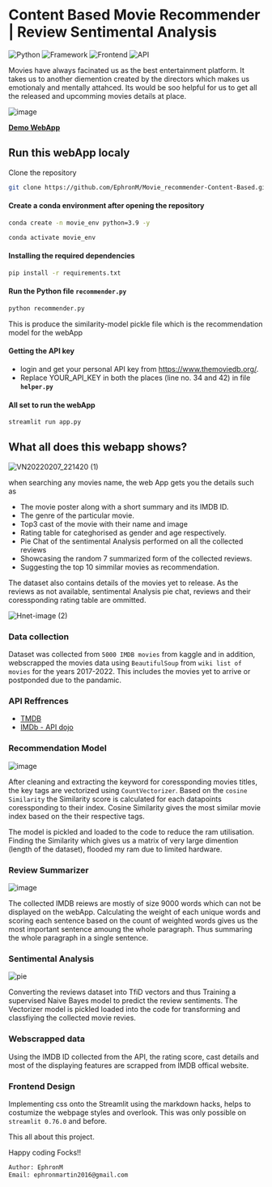 
# Content Based Movie Recommender | Review Sentimental Analysis 

![Python](https://img.shields.io/badge/Python-3.8-blueviolet)
![Framework](https://img.shields.io/badge/Framework-Streamlit-red)
![Frontend](https://img.shields.io/badge/Frontend-HTML/CSS/JS-green)
![API](https://img.shields.io/badge/API-TMDB|IMDB-fcba03)

Movies have always facinated us as the best entertainment platform. It takes us to another diemention created by the directors which makes us emotionaly and mentally attahced. 
Its would be soo helpful for us to get all the released and upcomming movies details at place. 

![image](https://user-images.githubusercontent.com/94764266/152919762-3fd67fbc-3c18-4846-a966-d6cad5b6ede7.png)



**[Demo WebApp](https://moviebreak.herokuapp.com/)**

## Run this webApp localy

Clone the repository

```bash
git clone https://github.com/EphronM/Movie_recommender-Content-Based.git
```

#### Create a conda environment after opening the repository

```bash
conda create -n movie_env python=3.9 -y
```

```bash
conda activate movie_env
```


#### Installing the required dependencies
```bash
pip install -r requirements.txt
```
#### Run the Python file `recommender.py`
```bash
python recommender.py 
```
This is produce the similarity-model pickle file which is the recommendation model
for the webApp

#### Getting the API key
* login and get your personal API key from https://www.themoviedb.org/. 
* Replace YOUR_API_KEY in both the places (line no. 34 and 42) in file **`helper.py`**

#### All set to run the webApp
```bash
streamlit run app.py
```

## What all does this webapp shows?

![VN20220207_221420 (1)](https://user-images.githubusercontent.com/94764266/152937614-388f1bdc-7bb6-45de-969e-8bc9ae701044.gif)

when searching any movies name, the web App gets you the details such as

* The movie poster along with a short summary and its IMDB ID.
* The genre of the particular movie.
* Top3 cast of the movie with their name and image
* Rating table for categhorised as gender and age respectively.
* Pie Chat of the sentimental Analysis performed on all the collected reviews
* Showcasing the random 7 summarized form of the collected reviews.
* Suggesting the top 10 simmilar movies as recommendation.

The dataset also contains details of the movies yet to release. As the reviews as not available,
sentimental Analysis pie chat, reviews and their coressponding rating table are ommitted. 

![Hnet-image (2)](https://user-images.githubusercontent.com/94764266/152918669-5149d63b-3d48-4504-8b5c-7ed3d9c00df7.gif)


### Data collection

Dataset was collected from `5000 IMDB movies` from kaggle and in addition, webscrapped the movies data using `BeautifulSoup` from `wiki list of movies` for the years 2017-2022.
This includes the movies yet to arrive or postponded due to the pandamic.

### API Reffrences
 - [TMDB](https://www.themoviedb.org/)
 - [IMDb - API dojo](https://rapidapi.com/apidojo/api/imdb8/)

 ### Recommendation Model
 
 ![image](https://user-images.githubusercontent.com/94764266/152920858-97789ea8-50bf-4f96-99ba-168d89326320.png)

 After cleaning and extracting the keyword for coressponding movies titles, the key tags are vectorized using `CountVectorizer`. Based on the `cosine Similarity`
the Similarity score is calculated for each datapoints coressponding to their index. Cosine Similarity gives the most similar movie index based on the their respective tags.

The model is pickled and loaded to the code to reduce the ram utilisation. Finding the Similarity which gives us a matrix of very large dimention (length of the dataset), flooded my ram due to limited hardware.

### Review Summarizer

![image](https://user-images.githubusercontent.com/94764266/152921210-fcfbe6e4-2788-4865-b275-7d71e62288a3.png)

The collected IMDB reiews are mostly of size 9000 words which can not be displayed on the webApp. Calculating the weight of each unique words and scoring each sentence based on the count of weighted words gives us the most important sentence amoung the whole paragraph.
Thus summaring the whole paragraph in a single sentence.

### Sentimental Analysis

![pie](https://user-images.githubusercontent.com/94764266/152921673-29d6ac06-1dff-4b9d-a4ac-470e4610053d.png)

Converting the reviews dataset into TfiD vectors and thus Training a supervised Naive Bayes model to predict the review sentiments.
The Vectorizer model is pickled loaded into the code for transforming and classfiying the collected movie revies.

### Webscrapped data

Using the IMDB ID collected from the API, the rating score, cast details and most of the displaying features are scrapped from IMDB offical website.


### Frontend Design
Implementing css onto the Streamlit using the markdown hacks, helps to costumize the webpage styles and overlook.
This was only possible on `streamlit 0.76.0` and before.







This all about this project. 

Happy coding Focks!!


```bash
Author: EphronM
Email: ephronmartin2016@gmail.com

```
